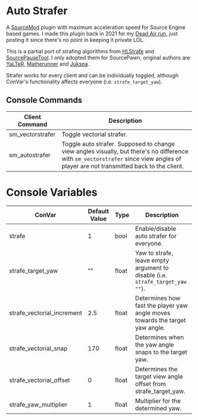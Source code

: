 # Auto Strafer
A [SourceMod](https://github.com/alliedmodders/sourcemod "SourceMod") plugin with maximum acceleration speed for Source Engine based games. I made this plugin back in 2021 for my [Dead Air run](https://www.youtube.com/watch?v=5hWryGWsFUU "Dead Air run"), just posting it since there's no point in keeping it private LOL.

This is a partial port of strafing algorithms from [HLStrafe](https://github.com/HLTAS/hlstrafe/ "HLStrafe") and [SourcePauseTool](https://github.com/YaLTeR/SourcePauseTool/ "SourcePauseTool"). I only adopted them for SourcePawn, original authors are [YaLTeR](https://github.com/YaLTeR "YaLTeR"), [Matherunner](https://github.com/Matherunner "Matherunner") and [Jukspa](https://github.com/lipsanen "Jukspa").

Strafer works for every client and can be individually toggled, although ConVar's functionality affects everyone (i.e. `strafe_target_yaw`).

## Console Commands
Client Command | Description
--- | ---
sm_vectorstrafer | Toggle vectorial strafer.
sm_autostrafer | Toggle auto strafer. Supposed to change view angles visually, but there's no difference with `sm_vectorstrafer` since view angles of player are not transmitted back to the client.

# Console Variables
ConVar | Default Value | Type | Description
--- | --- | --- | ---
strafe | 1 | bool | Enable/disable auto strafer for everyone.
strafe_target_yaw | "" | float | Yaw to strafe, leave empty argument to disable (i.e. `strafe_target_yaw ""`).
strafe_vectorial_increment | 2.5 | float | Determines how fast the player yaw angle moves towards the target yaw angle.
strafe_vectorial_snap | 170 | float | Determines when the yaw angle snaps to the target yaw.
strafe_vectorial_offset | 0 | float | Determines the target view angle offset from strafe_target_yaw.
strafe_yaw_multiplier | 1 | float | Multiplier for the determined yaw.